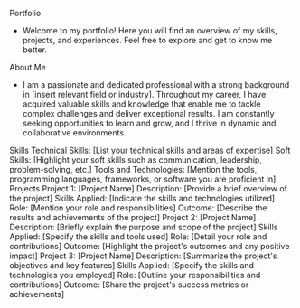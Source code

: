Portfolio
- Welcome to my portfolio! Here you will find an overview of my skills, projects, and experiences. Feel free to explore and get to know me better.

About Me
- I am a passionate and dedicated professional with a strong background in [insert relevant field or industry]. Throughout my career, I have acquired valuable skills and knowledge that enable me to tackle complex challenges and deliver exceptional results. I am constantly seeking opportunities to learn and grow, and I thrive in dynamic and collaborative environments.

Skills
Technical Skills: [List your technical skills and areas of expertise]
Soft Skills: [Highlight your soft skills such as communication, leadership, problem-solving, etc.]
Tools and Technologies: [Mention the tools, programming languages, frameworks, or software you are proficient in]
Projects
Project 1: [Project Name]
Description: [Provide a brief overview of the project]
Skills Applied: [Indicate the skills and technologies utilized]
Role: [Mention your role and responsibilities]
Outcome: [Describe the results and achievements of the project]
Project 2: [Project Name]
Description: [Briefly explain the purpose and scope of the project]
Skills Applied: [Specify the skills and tools used]
Role: [Detail your role and contributions]
Outcome: [Highlight the project's outcomes and any positive impact]
Project 3: [Project Name]
Description: [Summarize the project's objectives and key features]
Skills Applied: [Specify the skills and technologies you employed]
Role: [Outline your responsibilities and contributions]
Outcome: [Share the project's success metrics or achievements]